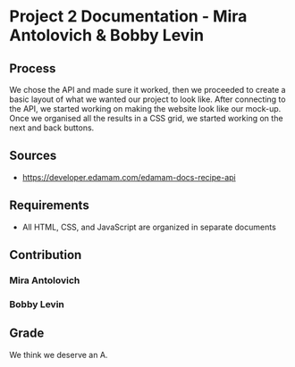 # Project 2 Documentation - Mira Antolovich & Bobby Levin
## Process
We chose the API and made sure it worked, then we proceeded to create a basic layout of what we wanted our project to look like. After connecting to the API, we started working on making the website look like our mock-up. Once we organised all the results in a CSS grid, we started working on the next and back buttons.
## Sources
* https://developer.edamam.com/edamam-docs-recipe-api
## Requirements
* All HTML, CSS, and JavaScript are organized in separate documents
## Contribution
### Mira Antolovich
### Bobby Levin
## Grade
We think we deserve an A.
